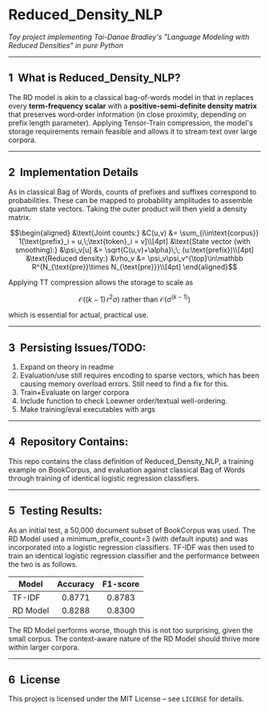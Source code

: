 # Reduced_Density_NLP
*Toy project implementing Tai-Danae Bradley's "Language Modeling with Reduced Densities" in pure Python*

---

## 1  What is Reduced_Density_NLP?

The RD model is akin to a classical bag-of-words model in that in replaces every **term‑frequency scalar** with a **positive‑semi‑definite density matrix** that preserves  word‑order information (in close proximity, depending on prefix length parameter). Applying Tensor-Train compression, the model's storage requirements remain feasible and allows it to stream text over large corpora.

---

## 2  Implementation Details

As in classical Bag of Words, counts of prefixes and suffixes correspond to probabilities. These can be mapped to probability amplitudes to assemble quantum state vectors. Taking the outer product will then yield a density matrix. 

```math
\begin{aligned}
&\text{Joint counts:} &C(u,v) &= \sum_{i\in\text{corpus}} 1[\text{prefix}_i = u,\;\text{token}_i = v]\\[4pt]
&\text{State vector (with smoothing):} &\psi_v[u] &= \sqrt{C(u,v)+\alpha}\;\; (u:\text{prefix})\\[4pt]
&\text{Reduced density:} &\rho_v &= \psi_v\psi_v^{\top}\in\mathbb R^{N_{\text{pre}}\times N_{\text{pre}}}\\[4pt]
\end{aligned}
```
Applying TT compression allows the storage to scale as 
```math
\mathcal O((k-1)\,r^2\sigma) \text{ rather than } \mathcal O(\sigma^{(k-1)})
```
which is essential for actual, practical use.

---

## 3  Persisting Issues/TODO:

1. Expand on theory in readme
2. Evaluation/use still requires encoding to sparse vectors, which has been causing memory overload errors. Still need to find a fix for this.
3. Train+Evaluate on larger corpora
4. Include function to check Loewner order/textual well-ordering. 
5. Make training/eval executables with args

---

## 4  Repository Contains:

This repo contains the class definition of Reduced_Density_NLP, a training example on BookCorpus, and evaluation against classical Bag of Words through training of identical logistic regression classifiers.

---

## 5  Testing Results:

As an initial test, a 50,000 document subset of BookCorpus was used. The RD Model used a minimum_prefix_count=3 (with default inputs) and was incorporated into a logistic regression classifiers. TF-IDF was then used to train an identical logistic regression classifier and the performance between the two is as follows.

| Model          | Accuracy | F1-score |
|----------------|:--------:|:--------:|
| TF-IDF         |  0.8771  |  0.8783  |
| RD Model       |  0.8288  |  0.8300  |

The RD Model performs worse, though this is not too surprising, given the small corpus. The context-aware nature of the RD Model should thrive more within larger corpora. 

---

## 6  License

This project is licensed under the MIT License – see `LICENSE` for details.

